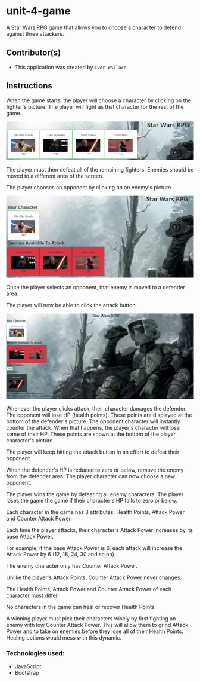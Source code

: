 # unit-4-game
A Star Wars RPG game that allows you to choose a character to defend against three attackers. 

## Contributor(s)
  * This application was created by `Ivor Wallace`.
  
## Instructions
When the game starts, the player will choose a character by clicking on the fighter's picture. The player will fight as that character for the rest of the game.

![movie](assets/images/characterselect.png)

The player must then defeat all of the remaining fighters. Enemies should be moved to a different area of the screen.

The player chooses an opponent by clicking on an enemy's picture.

![movie](assets/images/characterchosen.png)

Once the player selects an opponent, that enemy is moved to a defender area.

The player will now be able to click the attack button.

![movie](assets/images/fight.png)

Whenever the player clicks attack, their character damages the defender. The opponent will lose HP (health points). These points are displayed at the bottom of the defender's picture. The opponent character will instantly counter the attack. When that happens, the player's character will lose some of their HP. These points are shown at the bottom of the player character's picture.

The player will keep hitting the attack button in an effort to defeat their opponent.

When the defender's HP is reduced to zero or below, remove the enemy from the defender area. The player character can now choose a new opponent.

The player wins the game by defeating all enemy characters. The player loses the game the game if their character's HP falls to zero or below.

Each character in the game has 3 attributes: Health Points, Attack Power and Counter Attack Power.

Each time the player attacks, their character's Attack Power increases by its base Attack Power.

For example, if the base Attack Power is 6, each attack will increase the Attack Power by 6 (12, 18, 24, 30 and so on).

The enemy character only has Counter Attack Power.

Unlike the player's Attack Points, Counter Attack Power never changes.

The Health Points, Attack Power and Counter Attack Power of each character must differ.

No characters in the game can heal or recover Health Points.

A winning player must pick their characters wisely by first fighting an enemy with low Counter Attack Power. This will allow them to grind Attack Power and to take on enemies before they lose all of their Health Points. Healing options would mess with this dynamic.


### Technologies used:
  * JavaScript 
  * Bootstrap